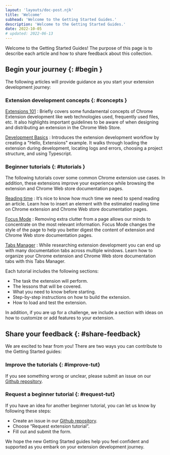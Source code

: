 ```yaml
---
layout: 'layouts/doc-post.njk'
title: 'Welcome'
subhead: 'Welcome to the Getting Started Guides.'
description: 'Welcome to the Getting Started Guides.'
date: 2022-10-05
# updated: 2022-06-13
---
```



Welcome to the Getting Started Guides! The purpose of this page is to describe each article and how to share feedback about this collection.

## Begin your journey {: #begin }

The following articles will provide guidance as you start your extension development journey:

### Extension development concepts {: #concepts }

[Extensions 101][doc-ext-101]
: Briefly covers some fundamental concepts of Chrome Extension development like web technologies
used,  frequently used files, etc. It also highlights important guidelines to be aware of when
designing and distributing an extension in the Chrome Web Store. 

[Development Basics][doc-dev-basics]
: Introduces the extension development workflow by creating a "Hello, Extensions" example. It walks
through loading the extension during development, locating logs and errors, choosing a project
structure, and using Typescript.

### Beginner tutorials {: #tutorials }

The following tutorials cover some common Chrome extension use cases. In addition,
these extensions improve your experience while browsing the extension and Chrome Web store
documentation pages.

[Reading time][tut-reading-time]
: It’s nice to know how much time we need to spend reading an article. Learn how to insert an
element with the estimated reading time on Chrome extension and Chrome Web store documentation
pages.

[Focus Mode][tut-focus-mode]
: Removing extra clutter from a page allows our minds to concentrate on the most relevant
information. Focus Mode changes the style of the page to help you better digest the content of
extension and Chrome Web store documentation pages.

[Tabs Manager][tut-tabs-manager]
: While researching extension development you can end up with many documentation tabs across multiple windows.
Learn how to organize your Chrome extension and Chrome Web store documentation tabs with this Tabs
Manager.

Each tutorial includes the following sections:

- The task the extension will perform. 
- The lessons that will be covered.
- What you need to know before starting.
- Step-by-step instructions on how to build the extension. 
- How to load and test the extension.

In addition, if you are up for a challenge, we include a section with ideas on how to customize or
add features to your extension.

## Share your feedback {: #share-feedback}

We are excited to hear from you! There are two ways you can contribute to the Getting Started guides:

### Improve the tutorials {: #improve-tut}

If you see something wrong or unclear, please submit an issue on our [Github repository][github-ext-doc].

### Request a beginner tutorial {: #request-tut}

If you have an idea for another beginner tutorial, you can let us know by following these steps:
- Create an issue in our [Github repository][github-ext-doc].
- Choose “Request extension tutorial”.
- Fill out and submit the form.

We hope the new Getting Started guides help you feel confident and supported as you embark on your extension development journey.

[doc-ext-101]: /docs/extensions/mv3/getstarted/extensions-101
[doc-dev-basics]: /docs/extensions/mv3/getstarted/development-basics
[github-ext-doc]: https://github.com/GoogleChrome/developer.chrome.com
[tut-focus-mode]: /docs/extensions/mv3/getstarted/tut-focus-mode
[tut-reading-time]: /docs/extensions/mv3/getstarted/tut-reading-time
[tut-tabs-manager]: /docs/extensions/mv3/getstarted/tut-tabs-manager
